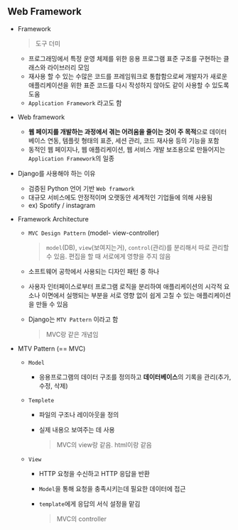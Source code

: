 ## Web Framework

* Framework

  >  도구 더미

  * 프로그래밍에서 특정 운영 체제를 위한 응용 프로그램 표준 구조를 구현하는 클래스와 라이브러리 모임
  * 재사용 할 수 있는 수많은 코드를 프레임워크로 통합함으로써 개발자가 새로운 애플리케이션을 위한 표준 코드를 다시 작성하지 않아도 같이 사용할 수 있도록 도움
  * `Application Framework` 라고도 함

* Web framework
  * **웹 페이지를 개발하는 과정에서 겪는 어려움을 줄이는 것이 주 목적**으로 데이터베이스 연동, 템플릿 형태의 표준, 세션 관리, 코드 재사용 등의 기능을 포함
  * 동적인 웹 페이지나, 웹 애플리케이션, 웹 서비스 개발 보조용으로 만들어지는 `Application Framework`의 일종

* Django를 사용해야 하는 이유

  * 검증된 Python 언어 기반 `Web framwork`
  * 대규모 서비스에도 안정적이며 오랫동안 세계적인 기업들에 의해 사용됨
  * ex) Spotify / instagram

* Framework Architecture

  * `MVC Design Pattern` (model- view-controller)

    > `model`(DB), `view`(보여지는거), `control`(관리)를 분리해서 따로 관리할 수 있음. 편집을 할 때 서로에게 영향을 주지 않음

  * 소프트웨어 공학에서 사용되는 디자인 패턴 중 하나

  * 사용자 인터페이스로부터 프로그램 로직을 분리하여 애플리케이션의 시각적 요소나 이면에서 실행되는 부분을 서로 영향 없이 쉽게 고칠 수 있는 애플리케이션을 만들 수 있음

  * Django는 `MTV Pattern` 이라고 함 

    > MVC랑 같은 개념임

* MTV Pattern (== MVC)

  * `Model`

    * 응용프로그램의 데이터 구조를 정의하고 **데이터베이스**의 기록을 관리(추가, 수정, 삭제)

  * `Templete`

    * 파일의 구조나 레이아웃을 정의

    * 실제 내용으 보여주는 데 사용

      > MVC의 view랑 같음. html이랑 같음

  * `View `

    * HTTP 요청을 수신하고 HTTP 응답을 반환

    * `Model`을 통해 요청을 충족시키는데 필요한 데이터에 접근

    * `template`에게 응답의 서식 설정을 맡김

      > MVC의 controller